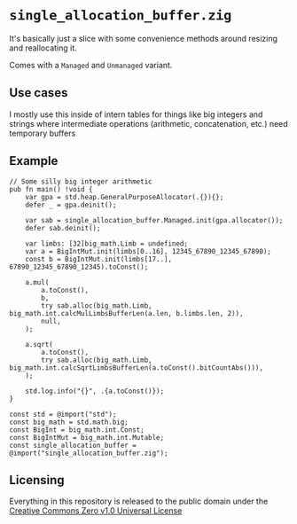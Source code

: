 # `single_allocation_buffer.zig`

It's basically just a slice with some convenience methods around resizing and reallocating it.

Comes with a `Managed` and `Unmanaged` variant.

## Use cases

I mostly use this inside of intern tables for things like big integers and strings where intermediate operations (arithmetic, concatenation, etc.) need temporary buffers

## Example

```zig
// Some silly big integer arithmetic
pub fn main() !void {
    var gpa = std.heap.GeneralPurposeAllocator(.{}){};
    defer _ = gpa.deinit();

    var sab = single_allocation_buffer.Managed.init(gpa.allocator());
    defer sab.deinit();

    var limbs: [32]big_math.Limb = undefined;
    var a = BigIntMut.init(limbs[0..16], 12345_67890_12345_67890);
    const b = BigIntMut.init(limbs[17..], 67890_12345_67890_12345).toConst();

    a.mul(
        a.toConst(),
        b,
        try sab.alloc(big_math.Limb, big_math.int.calcMulLimbsBufferLen(a.len, b.limbs.len, 2)),
        null,
    );

    a.sqrt(
        a.toConst(),
        try sab.alloc(big_math.Limb, big_math.int.calcSqrtLimbsBufferLen(a.toConst().bitCountAbs())),
    );

    std.log.info("{}", .{a.toConst()});
}

const std = @import("std");
const big_math = std.math.big;
const BigInt = big_math.int.Const;
const BigIntMut = big_math.int.Mutable;
const single_allocation_buffer = @import("single_allocation_buffer.zig");
```

## Licensing

Everything in this repository is released to the public domain under the [Creative Commons Zero v1.0 Universal License](https://creativecommons.org/publicdomain/zero/1.0/)
